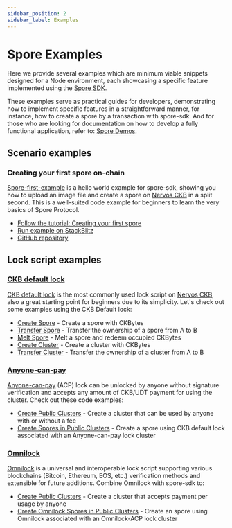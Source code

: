 ```yaml
---
sidebar_position: 2
sidebar_label: Examples
---
```


# Spore Examples

Here we provide several examples which are minimum viable snippets designed for a Node environment, each showcasing a specific feature implemented using the [Spore SDK](./spore-sdk).

These examples serve as practical guides for developers, demonstrating how to implement specific features in a straightforward manner, for instance, how to create a spore by a transaction with spore-sdk. And for those who are looking for documentation on how to develop a fully functional application, refer to: [Spore Demos](./demos).

## Scenario examples

### Creating your first spore on-chain

[Spore-first-example](https://github.com/sporeprotocol/spore-first-example) is a hello world example for spore-sdk, showing you how to upload an image file and create a spore on [Nervos CKB](https://www.nervos.org/) in a split second. This is a well-suited code example for beginners to learn the very basics of Spore Protocol.

- [Follow the tutorial: Creating your first spore](./examples)
- [Run example on StackBlitz](https://stackblitz.com/github/sporeprotocol/spore-first-example?file=src%2Findex.ts)
- [GitHub repository](https://github.com/sporeprotocol/spore-first-example)

## Lock script examples

### [CKB default lock](https://github.com/sporeprotocol/spore-sdk/tree/beta/examples/secp256k1)

[CKB default lock](https://github.com/nervosnetwork/ckb-system-scripts/blob/master/c/secp256k1_blake160_sighash_all.c) is the most commonly used lock script on [Nervos CKB](https://www.nervos.org/), also a great starting point for beginners due to its simplicity. Let's check out some examples using the CKB Default lock:

- [Create Spore](https://github.com/sporeprotocol/spore-sdk/blob/beta/examples/secp256k1/apis/createSpore.ts) - Create a spore with CKBytes
- [Transfer Spore](https://github.com/sporeprotocol/spore-sdk/blob/beta/examples/secp256k1/apis/transferSpore.ts) - Transfer the ownership of a spore from A to B
- [Melt Spore](https://github.com/sporeprotocol/spore-sdk/blob/beta/examples/secp256k1/apis/meltSpore.ts) - Melt a spore and redeem occupied CKBytes
- [Create Cluster](https://github.com/sporeprotocol/blob/beta/spore-sdk/examples/secp256k1/apis/createCluster.ts) - Create a cluster with CKBytes
- [Transfer Cluster](https://github.com/sporeprotocol/blob/beta/spore-sdk/examples/secp256k1/apis/transferCluster.ts) - Transfer the ownership of a cluster from A to B

### [Anyone-can-pay](https://github.com/sporeprotocol/spore-sdk/tree/beta/examples/acp)

[Anyone-can-pay](https://github.com/nervosnetwork/rfcs/blob/master/rfcs/0026-anyone-can-pay/0026-anyone-can-pay.md) (ACP) lock can be unlocked by anyone without signature verification and accepts any amount of CKB/UDT payment for using the cluster. Check out these code examples:

- [Create Public Clusters](https://github.com/sporeprotocol/spore-sdk/blob/beta/examples/acp/apis/createAcpCluster.ts) - Create a cluster that can be used by anyone with or without a fee
- [Create Spores in Public Clusters](https://github.com/sporeprotocol/spore-sdk/blob/beta/examples/acp/apis/createSporeInAcpCluster.ts) - Create a spore using CKB default lock associated with an Anyone-can-pay lock cluster

### [Omnilock](https://github.com/sporeprotocol/spore-sdk/tree/beta/examples/omnilock)

[Omnilock](https://github.com/nervosnetwork/rfcs/blob/master/rfcs/0042-omnilock/0042-omnilock.md) is a universal and interoperable lock script supporting various blockchains (Bitcoin, Ethereum, EOS, etc.) verification methods and extensible for future additions. Combine Omnilock with spore-sdk to:

- [Create Public Clusters](https://github.com/sporeprotocol/spore-sdk/blob/beta/examples/omnilock/acp/createAcpCluster.ts) - Create a cluster that accepts payment per usage by anyone
- [Create Omnilock Spores in Public Clusters](https://github.com/sporeprotocol/spore-sdk/blob/beta/examples/omnilock/acp/createSporeInAcpCluster.ts) - Create an spore using Omnilock associated with an Omnilock-ACP lock cluster
